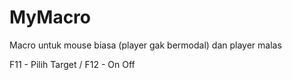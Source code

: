# MyMacro
Macro untuk mouse biasa (player gak bermodal) dan player malas

F11 - Pilih Target / F12 - On Off
